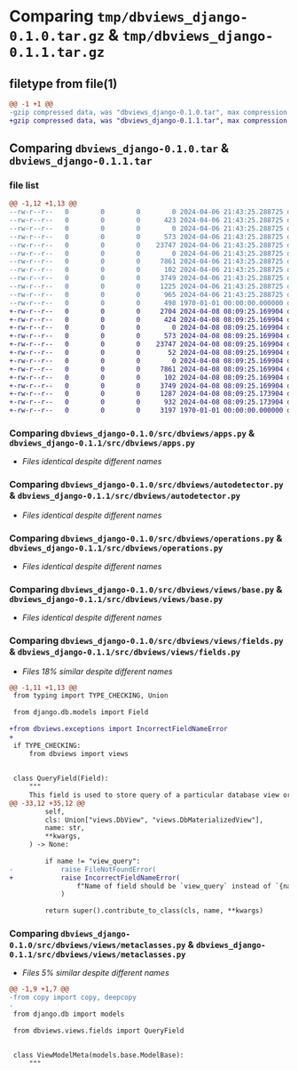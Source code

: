 # Comparing `tmp/dbviews_django-0.1.0.tar.gz` & `tmp/dbviews_django-0.1.1.tar.gz`

## filetype from file(1)

```diff
@@ -1 +1 @@
-gzip compressed data, was "dbviews_django-0.1.0.tar", max compression
+gzip compressed data, was "dbviews_django-0.1.1.tar", max compression
```

## Comparing `dbviews_django-0.1.0.tar` & `dbviews_django-0.1.1.tar`

### file list

```diff
@@ -1,12 +1,13 @@
--rw-r--r--   0        0        0        0 2024-04-06 21:43:25.288725 dbviews_django-0.1.0/README.md
--rw-r--r--   0        0        0      423 2024-04-06 21:43:25.288725 dbviews_django-0.1.0/pyproject.toml
--rw-r--r--   0        0        0        0 2024-04-06 21:43:25.288725 dbviews_django-0.1.0/src/dbviews/__init__.py
--rw-r--r--   0        0        0      573 2024-04-06 21:43:25.288725 dbviews_django-0.1.0/src/dbviews/apps.py
--rw-r--r--   0        0        0    23747 2024-04-06 21:43:25.288725 dbviews_django-0.1.0/src/dbviews/autodetector.py
--rw-r--r--   0        0        0        0 2024-04-06 21:43:25.288725 dbviews_django-0.1.0/src/dbviews/migrations/__init__.py
--rw-r--r--   0        0        0     7861 2024-04-06 21:43:25.288725 dbviews_django-0.1.0/src/dbviews/operations.py
--rw-r--r--   0        0        0      102 2024-04-06 21:43:25.288725 dbviews_django-0.1.0/src/dbviews/views/__init__.py
--rw-r--r--   0        0        0     3749 2024-04-06 21:43:25.288725 dbviews_django-0.1.0/src/dbviews/views/base.py
--rw-r--r--   0        0        0     1225 2024-04-06 21:43:25.288725 dbviews_django-0.1.0/src/dbviews/views/fields.py
--rw-r--r--   0        0        0      965 2024-04-06 21:43:25.288725 dbviews_django-0.1.0/src/dbviews/views/metaclasses.py
--rw-r--r--   0        0        0      498 1970-01-01 00:00:00.000000 dbviews_django-0.1.0/PKG-INFO
+-rw-r--r--   0        0        0     2704 2024-04-08 08:09:25.169904 dbviews_django-0.1.1/README.md
+-rw-r--r--   0        0        0      424 2024-04-08 08:09:25.169904 dbviews_django-0.1.1/pyproject.toml
+-rw-r--r--   0        0        0        0 2024-04-08 08:09:25.169904 dbviews_django-0.1.1/src/dbviews/__init__.py
+-rw-r--r--   0        0        0      573 2024-04-08 08:09:25.169904 dbviews_django-0.1.1/src/dbviews/apps.py
+-rw-r--r--   0        0        0    23747 2024-04-08 08:09:25.169904 dbviews_django-0.1.1/src/dbviews/autodetector.py
+-rw-r--r--   0        0        0       52 2024-04-08 08:09:25.169904 dbviews_django-0.1.1/src/dbviews/exceptions.py
+-rw-r--r--   0        0        0        0 2024-04-08 08:09:25.169904 dbviews_django-0.1.1/src/dbviews/migrations/__init__.py
+-rw-r--r--   0        0        0     7861 2024-04-08 08:09:25.169904 dbviews_django-0.1.1/src/dbviews/operations.py
+-rw-r--r--   0        0        0      102 2024-04-08 08:09:25.169904 dbviews_django-0.1.1/src/dbviews/views/__init__.py
+-rw-r--r--   0        0        0     3749 2024-04-08 08:09:25.169904 dbviews_django-0.1.1/src/dbviews/views/base.py
+-rw-r--r--   0        0        0     1287 2024-04-08 08:09:25.173904 dbviews_django-0.1.1/src/dbviews/views/fields.py
+-rw-r--r--   0        0        0      932 2024-04-08 08:09:25.173904 dbviews_django-0.1.1/src/dbviews/views/metaclasses.py
+-rw-r--r--   0        0        0     3197 1970-01-01 00:00:00.000000 dbviews_django-0.1.1/PKG-INFO
```

### Comparing `dbviews_django-0.1.0/src/dbviews/apps.py` & `dbviews_django-0.1.1/src/dbviews/apps.py`

 * *Files identical despite different names*

### Comparing `dbviews_django-0.1.0/src/dbviews/autodetector.py` & `dbviews_django-0.1.1/src/dbviews/autodetector.py`

 * *Files identical despite different names*

### Comparing `dbviews_django-0.1.0/src/dbviews/operations.py` & `dbviews_django-0.1.1/src/dbviews/operations.py`

 * *Files identical despite different names*

### Comparing `dbviews_django-0.1.0/src/dbviews/views/base.py` & `dbviews_django-0.1.1/src/dbviews/views/base.py`

 * *Files identical despite different names*

### Comparing `dbviews_django-0.1.0/src/dbviews/views/fields.py` & `dbviews_django-0.1.1/src/dbviews/views/fields.py`

 * *Files 18% similar despite different names*

```diff
@@ -1,11 +1,13 @@
 from typing import TYPE_CHECKING, Union
 
 from django.db.models import Field
 
+from dbviews.exceptions import IncorrectFieldNameError
+
 if TYPE_CHECKING:
     from dbviews import views
 
 
 class QueryField(Field):
     """
     This field is used to store query of a particular database view or materialized view
@@ -33,12 +35,12 @@
         self,
         cls: Union["views.DbView", "views.DbMaterializedView"],
         name: str,
         **kwargs,
     ) -> None:
 
         if name != "view_query":
-            raise FileNotFoundError(
+            raise IncorrectFieldNameError(
                 f"Name of field should be `view_query` instead of `{name}`"
             )
 
         return super().contribute_to_class(cls, name, **kwargs)
```

### Comparing `dbviews_django-0.1.0/src/dbviews/views/metaclasses.py` & `dbviews_django-0.1.1/src/dbviews/views/metaclasses.py`

 * *Files 5% similar despite different names*

```diff
@@ -1,9 +1,7 @@
-from copy import copy, deepcopy
-
 from django.db import models
 
 from dbviews.views.fields import QueryField
 
 
 class ViewModelMeta(models.base.ModelBase):
     """
```

